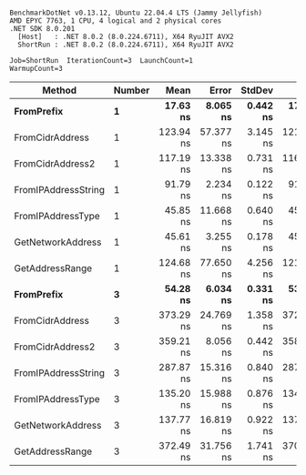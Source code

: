 ```

BenchmarkDotNet v0.13.12, Ubuntu 22.04.4 LTS (Jammy Jellyfish)
AMD EPYC 7763, 1 CPU, 4 logical and 2 physical cores
.NET SDK 8.0.201
  [Host]   : .NET 8.0.2 (8.0.224.6711), X64 RyuJIT AVX2
  ShortRun : .NET 8.0.2 (8.0.224.6711), X64 RyuJIT AVX2

Job=ShortRun  IterationCount=3  LaunchCount=1  
WarmupCount=3  

```
| Method              | Number | Mean      | Error     | StdDev   | Min       | Max       | Gen0   | Allocated |
|-------------------- |------- |----------:|----------:|---------:|----------:|----------:|-------:|----------:|
| **FromPrefix**          | **1**      |  **17.63 ns** |  **8.065 ns** | **0.442 ns** |  **17.30 ns** |  **18.14 ns** | **0.0007** |      **56 B** |
| FromCidrAddress     | 1      | 123.94 ns | 57.377 ns | 3.145 ns | 121.60 ns | 127.51 ns | 0.0012 |     112 B |
| FromCidrAddress2    | 1      | 117.19 ns | 13.338 ns | 0.731 ns | 116.66 ns | 118.02 ns | 0.0012 |     112 B |
| FromIPAddressString | 1      |  91.79 ns |  2.234 ns | 0.122 ns |  91.70 ns |  91.93 ns | 0.0006 |      56 B |
| FromIPAddressType   | 1      |  45.85 ns | 11.668 ns | 0.640 ns |  45.41 ns |  46.58 ns | 0.0010 |      88 B |
| GetNetworkAddress   | 1      |  45.61 ns |  3.255 ns | 0.178 ns |  45.42 ns |  45.77 ns | 0.0007 |      56 B |
| GetAddressRange     | 1      | 124.68 ns | 77.650 ns | 4.256 ns | 121.89 ns | 129.57 ns | 0.0019 |     168 B |
| **FromPrefix**          | **3**      |  **54.28 ns** |  **6.034 ns** | **0.331 ns** |  **53.90 ns** |  **54.52 ns** | **0.0020** |     **168 B** |
| FromCidrAddress     | 3      | 373.29 ns | 24.769 ns | 1.358 ns | 372.33 ns | 374.85 ns | 0.0038 |     336 B |
| FromCidrAddress2    | 3      | 359.21 ns |  8.056 ns | 0.442 ns | 358.72 ns | 359.58 ns | 0.0038 |     336 B |
| FromIPAddressString | 3      | 287.87 ns | 15.316 ns | 0.840 ns | 287.19 ns | 288.81 ns | 0.0019 |     168 B |
| FromIPAddressType   | 3      | 135.20 ns | 15.988 ns | 0.876 ns | 134.63 ns | 136.21 ns | 0.0031 |     264 B |
| GetNetworkAddress   | 3      | 137.77 ns | 16.819 ns | 0.922 ns | 137.01 ns | 138.79 ns | 0.0019 |     168 B |
| GetAddressRange     | 3      | 372.49 ns | 31.756 ns | 1.741 ns | 370.81 ns | 374.28 ns | 0.0057 |     504 B |
